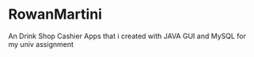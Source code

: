 # RowanMartini
An Drink Shop Cashier Apps that i created with JAVA GUI and MySQL for my univ assignment 

